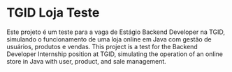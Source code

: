 # TGID Loja Teste
Este projeto é um teste para a vaga de Estágio Backend Developer na TGID, simulando o funcionamento de uma loja online em Java com gestão de usuários, produtos e vendas. This project is a test for the Backend Developer Internship position at TGID, simulating the operation of an online store in Java with user, product, and sale management.
